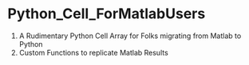 # Python_Cell_ForMatlabUsers
1. A Rudimentary Python Cell Array for Folks migrating from Matlab to Python
2. Custom Functions to replicate Matlab Results
